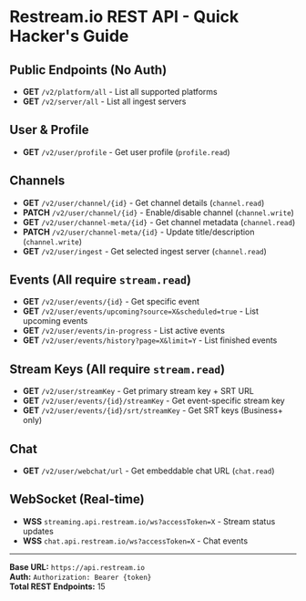 # Restream.io REST API - Quick Hacker's Guide

## Public Endpoints (No Auth)
- **GET** `/v2/platform/all` - List all supported platforms
- **GET** `/v2/server/all` - List all ingest servers

## User & Profile
- **GET** `/v2/user/profile` - Get user profile (`profile.read`)

## Channels  
- **GET** `/v2/user/channel/{id}` - Get channel details (`channel.read`)
- **PATCH** `/v2/user/channel/{id}` - Enable/disable channel (`channel.write`)
- **GET** `/v2/user/channel-meta/{id}` - Get channel metadata (`channel.read`)
- **PATCH** `/v2/user/channel-meta/{id}` - Update title/description (`channel.write`)
- **GET** `/v2/user/ingest` - Get selected ingest server (`channel.read`)

## Events (All require `stream.read`)
- **GET** `/v2/user/events/{id}` - Get specific event
- **GET** `/v2/user/events/upcoming?source=X&scheduled=true` - List upcoming events
- **GET** `/v2/user/events/in-progress` - List active events  
- **GET** `/v2/user/events/history?page=X&limit=Y` - List finished events

## Stream Keys (All require `stream.read`)
- **GET** `/v2/user/streamKey` - Get primary stream key + SRT URL
- **GET** `/v2/user/events/{id}/streamKey` - Get event-specific stream key
- **GET** `/v2/user/events/{id}/srt/streamKey` - Get SRT keys (Business+ only)

## Chat
- **GET** `/v2/user/webchat/url` - Get embeddable chat URL (`chat.read`)

## WebSocket (Real-time)
- **WSS** `streaming.api.restream.io/ws?accessToken=X` - Stream status updates
- **WSS** `chat.api.restream.io/ws?accessToken=X` - Chat events

---
**Base URL:** `https://api.restream.io`  
**Auth:** `Authorization: Bearer {token}`  
**Total REST Endpoints:** 15